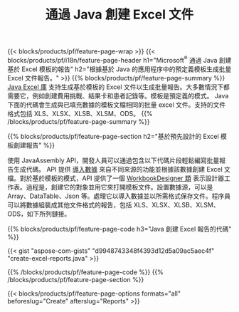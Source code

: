 ﻿---
title: 通過 Java 創建 Excel 文件
url: /zh-hant/java/assembly/
description: 使用 Java 電子表格庫從模板工作表生成 Microsoft Excel 電子表格
---
{{< blocks/products/pf/feature-page-wrap >}}
{{< blocks/products/pf/i18n/feature-page-header h1="Microsoft<sup>&reg;</sup> 通過 Java 創建基於 Excel 模板的報告" h2="根據基於 Java 的應用程序中的預定義模板生成批量 Excel 文件報告。" >}}
{{% blocks/products/pf/feature-page-summary %}}
[Java Excel 庫](/cells/java/) 支持生成基於模板的 Excel 文件以生成批量報告。大多數情況下都需要它，例如創建費用挑戰、結果卡和患者記錄等。模板是預定義的模式。 Java 下面的代碼會生成與已填充數據的模板文檔相同的批量 excel 文件。支持的文件格式包括 XLS、XLSX、XLSB、XLSM、ODS。
{{% /blocks/products/pf/feature-page-summary %}}

{{% blocks/products/pf/feature-page-section h2="基於預先設計的 Excel 模板創建報告" %}}

使用 JavaAssembly API，開發人員可以通過包含以下代碼片段輕鬆編寫批量報告生成代碼。 API 提供 [導入數據](https://docs.aspose.com/cells/java/import-and-export-data/) 來自不同來源的功能並根據該數據創建 Excel 文檔。對於基於模板的模式，API 提供了一個 [WorkbookDesigner 類](https://reference.aspose.com/cells/java/com.aspose.cells/WorkbookDesigner) 表示設計器工作表。過程是，創建它的對象並用它來打開模板文件。設置數據源，可以是 Array、DataTable、Json 等。處理它以導入數據並以所需格式保存文件。程序員可以將數據組裝成其他文件格式的報告，包括 XLS、XLSX、XLSB、XLSM、ODS，如下所列鏈接。



{{% blocks/products/pf/feature-page-code h3="Java 創建 Excel 報告的代碼" %}}

{{< gist "aspose-com-gists" "d9948743348f4393d12d5a09ac5aec4f" "create-excel-reports.java" >}}

{{% /blocks/products/pf/feature-page-code %}}
{{% /blocks/products/pf/feature-page-section %}}

{{< blocks/products/pf/feature-page-options formats="all" beforeslug="Create" afterslug="Reports" >}}